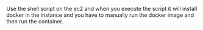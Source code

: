 Use the shell script on the ec2 and when you execute the script it will install docker in the instance and you have to manually run the docker image and then run the container.
